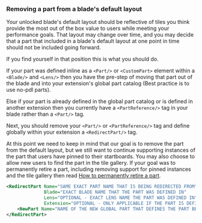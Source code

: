 
<a name="removing-a-part-from-a-blade-s-default-layout"></a>
### Removing a part from a blade&#39;s default layout
Your unlocked blade's default layout should be reflective of tiles you think provide the most out of the box value to users while meeting your performance goals.  That layout may change over time, and you may decide that a part that included in a blade's default layout at one point in time should not be included going forward.  

If you find yourself in that position this is what you should do.

If your part was defined inline as a `<Part/>` or `<CustomPart>` element within a `<Blade/>` and `<Lens/>` then you have the pre-step of moving that part out of the blade and into your extension's global part catalog (Best practice is to use no-pdl parts).

Else if your part is already defined in the global part catalog or is defined in another extension then you currently have a `<PartReference/>` tag in your blade rather than a `<Part/>` tag.

Next, you should remove your `<Part/>` or `<PartReference/>` tag and define globally within your extension a `<RedirectPart/>` tag.

At this point we need to keep in mind that our goal is to remove the part from the default layout, but we still want to continue supporting instances of the part that users have pinned to their startboards.  You may also choose to allow new users to  find the part in the tile gallery.  If your goal was to permanently retire a part, including removing support for pinned instances and the tile gallery then read [How to permanently retire a part](portalfx-parts-how-to-retire.md).

```xml
<RedirectPart Name="SAME EXACT PART NAME THAT IS BEING REDIRECTED FROM" 
              Blade="EXACT BLADE NAME THAT THE PART WAS DEFINED IN"
              Lens="OPTIONAL - EXACT LENS NAME THE PART WAS DEFINED IN"
              Extension="OPTIONAL - ONLY APPLICABLE IF THE PART IS DEFINED IN A DIFFERENT EXTENSION">
    <NewPart Name="NAME OF THE NEW GLOBAL PART THAT DEFINES THE PART BEHAVIOR" />
</RedirectPart>
```